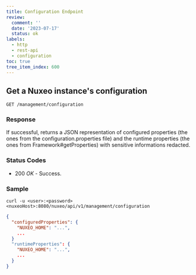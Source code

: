 ```yaml
---
title: Configuration Endpoint
review:
  comment: ''
  date: '2023-07-17'
  status: ok
labels:
  - http
  - rest-api
  - configuration
toc: true
tree_item_index: 600
---
```


## Get a Nuxeo instance's configuration

```
GET /management/configuration
```

### Response

If successful, returns a JSON representation of configured properties (the ones from the configuration.properties file) and the runtime properties (the ones from Framework#getProperties) with sensitive informations redacted.

### Status Codes

- 200 _OK_ - Success.

### Sample

```curl
curl -u <user>:<password> <nuxeoHost>:8080/nuxeo/api/v1/management/configuration
```

```json
{
  "configuredProperties": {
    "NUXEO_HOME": "...",
    ...
  }
  "runtimeProperties": {
    "NUXEO_HOME": "...",
    ...
  }
}
```
